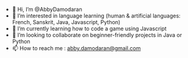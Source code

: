 - 👋 Hi, I’m @AbbyDamodaran
- 👀 I’m interested in language learning (human & artificial languages: French, Sanskrit, Java, Javascript, Python)
- 🌱 I’m currently learning how to code a game using Javascript
- 💞️ I’m looking to collaborate on beginner-friendly projects in Java or Python
- 📫 How to reach me : abby.damodaran@gmail.com

<!---
AbbyDamodaran/AbbyDamodaran is a ✨ special ✨ repository because its `README.md` (this file) appears on your GitHub profile.
You can click the Preview link to take a look at your changes.
--->
